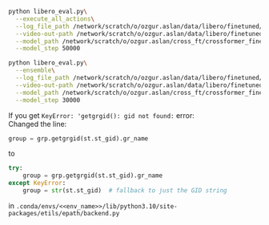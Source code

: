 ```bash
python libero_eval.py\
  --execute_all_actions\
  --log_file_path /network/scratch/o/ozgur.aslan/data/libero/finetuned/all_actions/50k/eval.log\
  --video-out-path /network/scratch/o/ozgur.aslan/data/libero/finetuned/all_actions/50k\
  --model_path /network/scratch/o/ozgur.aslan/cross_ft/crossformer_finetune/experiment_20250710_170012\
  --model_step 50000
```


```bash
python libero_eval.py\
  --ensemble\
  --log_file_path /network/scratch/o/ozgur.aslan/data/libero/finetuned/ensemble/30k/test.log\
  --video-out-path /network/scratch/o/ozgur.aslan/data/libero/finetuned/ensemble/30k\
  --model_path /network/scratch/o/ozgur.aslan/cross_ft/crossformer_finetune/experiment_20250710_170012\
  --model_step 30000
```

If you get ```KeyError: 'getgrgid(): gid not found:```  error:  
Changed the line:
```python 
group = grp.getgrgid(st.st_gid).gr_name
```
to
```python
try:
    group = grp.getgrgid(st.st_gid).gr_name
except KeyError:
    group = str(st.st_gid)  # fallback to just the GID string
```
in ```.conda/envs/<<env_name>>/lib/python3.10/site-packages/etils/epath/backend.py```
